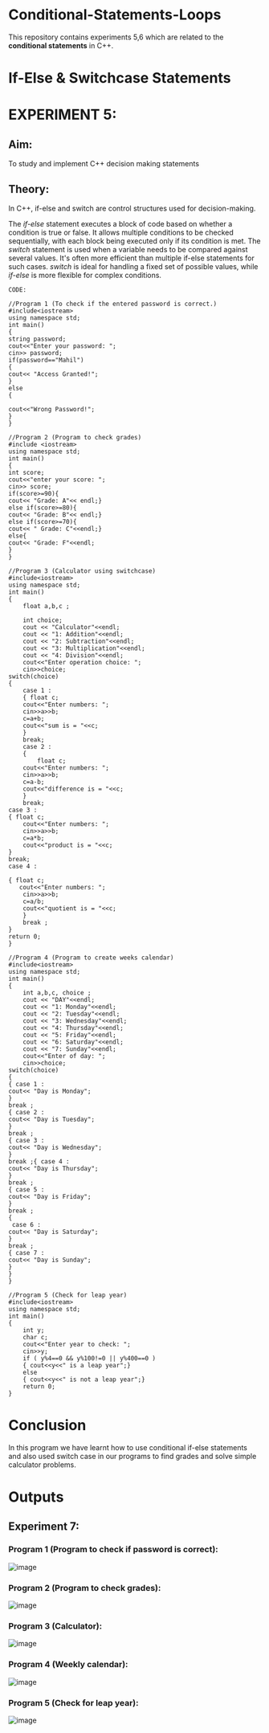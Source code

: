 # Conditional-Statements-Loops
This repository contains experiments 5,6 which are related to the __conditional statements__ in C++.

# If-Else & Switchcase Statements
# EXPERIMENT 5:
## Aim: 
To study and implement C++ decision making statements
## Theory: 
In C++, if-else and switch are control structures used for decision-making.

The *if-else* statement executes a block of code based on whether a condition is true or false. It allows multiple conditions to be checked sequentially, with each block being executed only if its condition is met.
The *switch* statement is used when a variable needs to be compared against several values. It's often more efficient than multiple if-else statements for such cases.
*switch* is ideal for handling a fixed set of possible values, while *if-else* is more flexible for complex conditions.

~~~
CODE:

//Program 1 (To check if the entered password is correct.)
#include<iostream>
using namespace std;
int main()
{
string password;
cout<<"Enter your password: ";
cin>> password;
if(password=="Mahil")
{
cout<< "Access Granted!";
}
else
{

cout<<"Wrong Password!";
}
}

//Program 2 (Program to check grades)
#include <iostream>
using namespace std;
int main()
{
int score;
cout<<"enter your score: ";
cin>> score;
if(score>=90){
cout<< "Grade: A"<< endl;}
else if(score>=80){
cout<< "Grade: B"<< endl;}
else if(score>=70){
cout<< " Grade: C"<<endl;}
else{
cout<< "Grade: F"<<endl;
}
}

//Program 3 (Calculator using switchcase)
#include<iostream>
using namespace std;
int main()
{
    float a,b,c ;

    int choice;
    cout << "Calculator"<<endl;
    cout << "1: Addition"<<endl;
    cout << "2: Subtraction"<<endl;
    cout << "3: Multiplication"<<endl;
    cout << "4: Division"<<endl;
    cout<<"Enter operation choice: ";
    cin>>choice;
switch(choice)
{
    case 1 :
    { float c;
    cout<<"Enter numbers: ";
    cin>>a>>b;
    c=a+b;
    cout<<"sum is = "<<c;
    } 
    break;
    case 2 :
    {
        float c;
    cout<<"Enter numbers: ";
    cin>>a>>b;
    c=a-b;
    cout<<"difference is = "<<c;
    }
    break;
case 3 :
{ float c;
    cout<<"Enter numbers: ";
    cin>>a>>b;
    c=a*b;
    cout<<"product is = "<<c;
}
break;
case 4 :

{ float c;
   cout<<"Enter numbers: ";
    cin>>a>>b;
    c=a/b;
    cout<<"quotient is = "<<c;
    }
    break ;
}
return 0;
}

//Program 4 (Program to create weeks calendar)
#include<iostream>
using namespace std;
int main()
{
    int a,b,c, choice ;
    cout << "DAY"<<endl;
    cout << "1: Monday"<<endl;
    cout << "2: Tuesday"<<endl;
    cout << "3: Wednesday"<<endl;
    cout << "4: Thursday"<<endl;
    cout << "5: Friday"<<endl;
    cout << "6: Saturday"<<endl;
    cout << "7: Sunday"<<endl;
    cout<<"Enter of day: ";
    cin>>choice;
switch(choice)
{
{ case 1 :
cout<< "Day is Monday";
}
break ;
{ case 2 :
cout<< "Day is Tuesday";
}
break ;
{ case 3 :
cout<< "Day is Wednesday";
}
break ;{ case 4 :
cout<< "Day is Thursday";
}
break ;
{ case 5 :
cout<< "Day is Friday";
}
break ;
{
 case 6 :
cout<< "Day is Saturday";
}
break ;
{ case 7 :
cout<< "Day is Sunday";
}
}
}

//Program 5 (Check for leap year)
#include<iostream>
using namespace std;
int main()
{
    int y;
    char c;
    cout<<"Enter year to check: ";
    cin>>y;
    if ( y%4==0 && y%100!=0 || y%400==0 )
    { cout<<y<<" is a leap year";}
    else
    { cout<<y<<" is not a leap year";}
    return 0;
}
~~~

# Conclusion
In this program we have learnt how to use conditional if-else statements and also used switch case in our programs to find grades and solve simple calculator problems.

# Outputs

## Experiment 7:

### Program 1 (Program to check if password is correct):
![image](https://github.com/user-attachments/assets/15826e8a-4c36-4b02-90d5-f8fe0b31fd91)

### Program 2 (Program to check grades):
![image](https://github.com/user-attachments/assets/37bd7240-9a21-48fc-927a-08d6818f26fa)

### Program 3 (Calculator):
![image](https://github.com/user-attachments/assets/41a7ddf3-f8ea-4bb3-be66-355aded92433)

### Program 4 (Weekly calendar):
![image](https://github.com/user-attachments/assets/10c4e067-d4f0-417e-b7e0-515277c4fc99)

### Program 5 (Check for leap year):
![image](https://github.com/user-attachments/assets/7c91d5bb-f68b-4ab2-a2cf-4003e2b92ee2)
